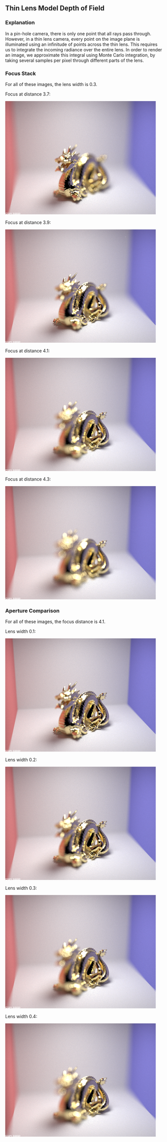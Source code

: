 ## Thin Lens Model Depth of Field

### Explanation

In a pin-hole camera, there is only one point that all rays pass
through. However, in a thin lens camera, every point on the image
plane is illuminated using an infinitude of points across the thin
lens. This requires us to integrate the incoming radiance over the
entire lens. In order to render an image, we approximate this integral
using Monte Carlo integration, by taking several samples per pixel
through different parts of the lens.

### Focus Stack

For all of these images, the lens width is 0.3.

Focus at distance 3.7:

![](assets/img/p3_2_4_37_03.png)

Focus at distance 3.9:

![](assets/img/p3_2_4_39_03.png)

Focus at distance 4.1:

![](assets/img/p3_2_4_41_03.png)

Focus at distance 4.3:

![](assets/img/p3_2_4_43_03.png)

### Aperture Comparison

For all of these images, the focus distance is 4.1.

Lens width 0.1:

![](assets/img/p3_2_4_41_01.png)

Lens width 0.2:

![](assets/img/p3_2_4_41_02.png)

Lens width 0.3:

![](assets/img/p3_2_4_41_03.png)

Lens width 0.4:

![](assets/img/p3_2_4_41_04.png)
